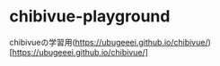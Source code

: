 # chibivue-playground
chibivueの学習用(https://ubugeeei.github.io/chibivue/)[https://ubugeeei.github.io/chibivue/]
